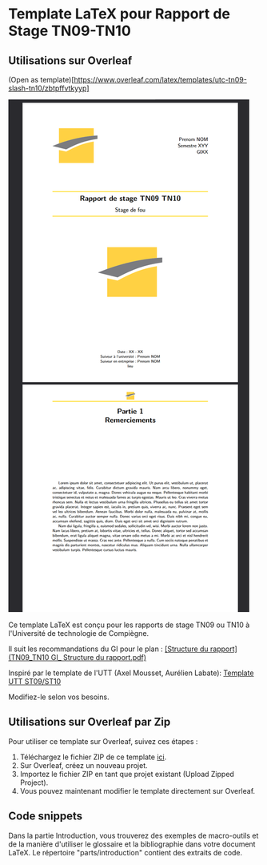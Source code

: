 # Template LaTeX pour Rapport de Stage TN09-TN10


## Utilisations sur Overleaf
(Open as template)[https://www.overleaf.com/latex/templates/utc-tn09-slash-tn10/zbtpffvtkyyp]

![](https://github.com/GuillaumeHERMOSO/Rapport-TN09-TN10-LaTeX-UTC/blob/main/rapport.png)

Ce template LaTeX est conçu pour les rapports de stage TN09 ou TN10 à l'Université de technologie de Compiègne. 

Il suit les recommandations du GI pour le plan : [[Structure du rapport](TN09_TN10 GI_ Structure du rapport.pdf)](https://github.com/GuillaumeHERMOSO/Rapport-TN09-TN10-LaTeX-UTC/blob/main/TN09_TN10%20GI_%20Structure%20du%20rapport.pdf)


Inspiré par le template de l'UTT (Axel Mousset, Aurélien Labate): [Template UTT ST09/ST10](https://www.overleaf.com/latex/templates/utt-st09-slash-st10/kwpzjqwhtqjt)


Modifiez-le selon vos besoins.


## Utilisations sur Overleaf par Zip

Pour utiliser ce template sur Overleaf, suivez ces étapes :

1. Téléchargez le fichier ZIP de ce template [ici](https://github.com/GuillaumeHERMOSO/Rapport-TN09-TN10-LaTeX-UTC/archive/refs/heads/main.zip).
2. Sur Overleaf, créez un nouveau projet.
3. Importez le fichier ZIP en tant que projet existant (Upload Zipped Project).
4. Vous pouvez maintenant modifier le template directement sur Overleaf.


## Code snippets
Dans la partie Introduction, vous trouverez des exemples de macro-outils et de la manière d'utiliser le glossaire et la bibliographie dans votre document LaTeX. Le répertoire "parts/introduction" contient des extraits de code.

